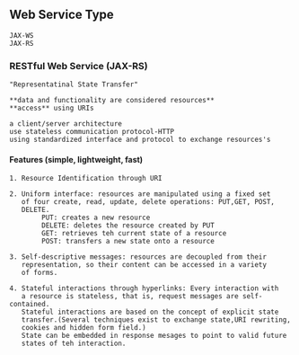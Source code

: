 ## Web Service Type ##

    JAX-WS
    JAX-RS


### RESTful Web Service (JAX-RS) ###

    "Representatinal State Transfer"

    **data and functionality are considered resources** 
    **access** using URIs

    a client/server architecture
    use stateless communication protocol-HTTP
    using standardized interface and protocol to exchange resources's 


#### Features (simple, lightweight, fast) ####

    1. Resource Identification through URI

    2. Uniform interface: resources are manipulated using a fixed set
       of four create, read, update, delete operations: PUT,GET, POST,
       DELETE.
            PUT: creates a new resource
            DELETE: deletes the resource created by PUT
            GET: retrieves teh current state of a resource
            POST: transfers a new state onto a resource

    3. Self-descriptive messages: resources are decoupled from their 
       representation, so their content can be accessed in a variety 
       of forms.
        
    4. Stateful interactions through hyperlinks: Every interaction with 
       a resource is stateless, that is, request messages are self-contained.
       Stateful interactions are based on the concept of explicit state 
       transfer.(Several techniques exist to exchange state,URI rewriting,
       cookies and hidden form field.)
       State can be embedded in response mesages to point to valid future 
       states of teh interaction.
        

